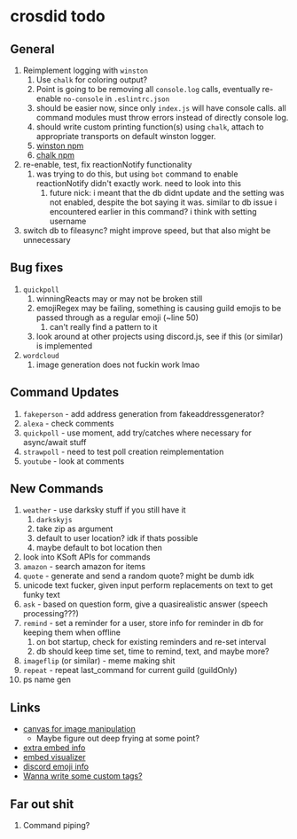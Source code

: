 # crosdid todo

## General

1. Reimplement logging with `winston`
   1. Use `chalk` for coloring output?
   2. Point is going to be removing all `console.log` calls, eventually re-enable `no-console` in `.eslintrc.json`
   3. should be easier now, since only `index.js` will have console calls. all command modules must throw errors instead of directly console log.
   4. should write custom printing function(s) using `chalk`, attach to appropriate transports on default winston logger.
   5. [winston npm](https://www.npmjs.com/package/winston)
   6. [chalk npm](https://www.npmjs.com/package/chalk)
2. re-enable, test, fix reactionNotify functionality
   1. was trying to do this, but using `bot` command to enable reactionNotify didn't exactly work. need to look into this
      1. future nick: i meant that the db didnt update and the setting was not enabled, despite the bot saying it was. similar to db issue i encountered earlier in this command? i think with setting username
3. switch db to fileasync? might improve speed, but that also might be unnecessary

## Bug fixes

1. `quickpoll`
   1. winningReacts may or may not be broken still
   2. emojiRegex may be failing, something is causing guild emojis to be passed through as a regular emoji (~line 50)
      1. can't really find a pattern to it
   3. look around at other projects using discord.js, see if this (or similar) is implemented
2. `wordcloud`
   1. image generation does not fuckin work lmao

## Command Updates

1. `fakeperson` - add address generation from fakeaddressgenerator?
2. `alexa` - check comments
3. `quickpoll` - use moment, add try/catches where necessary for async/await stuff
4. `strawpoll` - need to test poll creation reimplementation
5. `youtube` - look at comments

## New Commands

1. `weather` - use darksky stuff if you still have it
   1. `darkskyjs`
   2. take zip as argument
   3. default to user location? idk if thats possible
   4. maybe default to bot location then
2. look into KSoft APIs for commands
3. `amazon` - search amazon for items
4. `quote` - generate and send a random quote? might be dumb idk
5. unicode text fucker, given input perform replacements on text to get funky text
6. `ask` - based on question form, give a quasirealistic answer (speech processing???)
7. `remind` - set a reminder for a user, store info for reminder in db for keeping them when offline
   1. on bot startup, check for existing reminders and re-set interval
   2. db should keep time set, time to remind, text, and maybe more?
8. `imageflip` (or similar) - meme making shit
9. `repeat` - repeat last_command for current guild (guildOnly)
10. ps name gen

## Links

- [canvas for image manipulation](https://discordjs.guide/popular-topics/canvas.html#setting-up-canvas)
  - Maybe figure out deep frying at some point?
- [extra embed info](https://discordjs.guide/popular-topics/embeds.html#embed-preview)
- [embed visualizer](https://leovoel.github.io/embed-visualizer/)
- [discord emoji info](https://github.com/AnIdiotsGuide/discordjs-bot-guide/blob/master/coding-guides/using-emojis.md)
- [Wanna write some custom tags?](https://developer.mozilla.org/en-US/docs/Web/JavaScript/Reference/Template_literals#Tagged_templates)

## Far out shit

1. Command piping?

